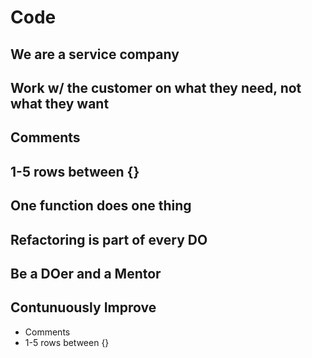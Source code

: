 # Code

## We are a service company

## Work w/ the customer on what they need, not what they want 

## Comments

## 1-5 rows between {} 

## One function does one thing 

## Refactoring is part of every DO

## Be a DOer and a Mentor

## Contunuously Improve

* Comments
* 1-5 rows between {}
